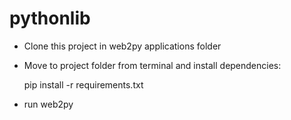 # pythonlib

- Clone this project in web2py applications folder
- Move to project folder from terminal and install dependencies:

    pip install -r requirements.txt

- run web2py
